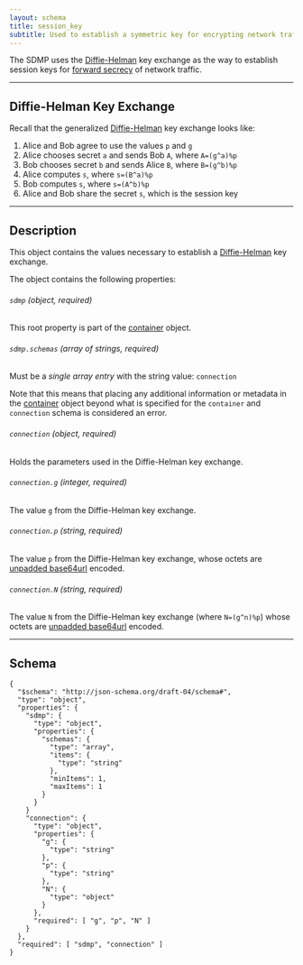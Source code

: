 ```yaml
---
layout: schema
title: session_key
subtitle: Used to establish a symmetric key for encrypting network traffic.
---
```


The SDMP uses the [Diffie-Helman][w_diffiehelman] key exchange as the way to
establish session keys for [forward secrecy][w_forward] of network traffic.

---

## Diffie-Helman Key Exchange

Recall that the generalized [Diffie-Helman][w_diffiehelman] key exchange looks like:

1. Alice and Bob agree to use the values `p` and `g`
2. Alice chooses secret `a` and sends Bob `A`, where `A=(g^a)%p`
3. Bob chooses secret `b` and sends Alice `B`, where `B=(g^b)%p`
4. Alice computes `s`, where `s=(B^a)%p`
5. Bob computes `s`, where `s=(A^b)%p`
6. Alice and Bob share the secret `s`, which is the session key

---

## Description

This object contains the values necessary to establish a [Diffie-Helman][w_diffiehelman]
key exchange.

The object contains the following properties:

###### `sdmp` *(object, required)*

This root property is part of the [container](/container) object.

###### `sdmp.schemas` *(array of strings, required)*

Must be a *single array entry* with the string value: `connection`

Note that this means that placing any additional information or metadata in the
[container](/container) object beyond what is specified for the `container`
and `connection` schema is considered an error.

###### `connection` *(object, required)*

Holds the parameters used in the Diffie-Helman key exchange.

###### `connection.g` *(integer, required)*

The value `g` from the Diffie-Helman key exchange.

###### `connection.p` *(string, required)*

The value `p` from the Diffie-Helman key exchange, whose octets are
[unpadded base64url][base64] encoded.

###### `connection.N` *(string, required)*

The value `N` from the Diffie-Helman key exchange (where `N=(g^n)%p`) whose
octets are [unpadded base64url][base64] encoded.

---

## Schema

	{
	  "$schema": "http://json-schema.org/draft-04/schema#",
	  "type": "object",
	  "properties": {
	    "sdmp": {
	      "type": "object",
	      "properties": {
	        "schemas": {
	          "type": "array",
	          "items": {
	          	"type": "string"
	          },
	          "minItems": 1,
	          "maxItems": 1
	        }
	      }
	    }
	    "connection": {
	      "type": "object",
	      "properties": {
	        "g": {
	          "type": "string"
	        },
	        "p": {
	          "type": "string"
	        },
	        "N": {
	          "type": "object"
	        }
	      },
	      "required": [ "g", "p", "N" ]
	    }
	  },
	  "required": [ "sdmp", "connection" ]
	}


[w_diffiehelman]: https://en.wikipedia.org/wiki/Diffie%E2%80%93Hellman_key_exchange
[w_forward]: https://en.wikipedia.org/wiki/Forward_secrecy
[base64]: https://tools.ietf.org/html/rfc4648#section-5
